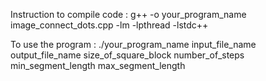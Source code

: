 Instruction to compile code : 
g++ -o your_program_name image_connect_dots.cpp -lm -lpthread -lstdc++   

To use the program : 
./your_program_name input_file_name output_file_name size_of_square_block number_of_steps min_segment_length max_segment_length